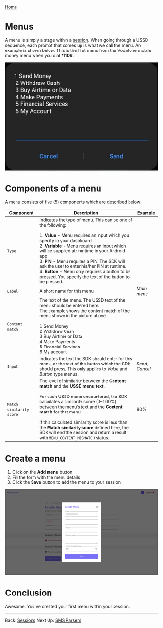 [Home](./README.md)

# Menus

A menu is simply a stage within a [session](./02.Sessions.md). When going through a USSD sequence, each prompt that comes up is what we call the menu. An example is shown below. This is the first menu from the Vodafone mobile money menu when you dial ***110#**.

![](./assets/menu-example.png)

# Components of a menu

A menu consists of five (5) components which are described below:

| Component                | Description                                                  | Example          |
| ------------------------ | ------------------------------------------------------------ | ---------------- |
| `Type`                   | Indicates the type of menu. This can be one of the following:<br /><br />1. **Value** - Menu requires an input which you specify in your dashboard<br/>2. **Variable** - Menu requires an input which will be supplied atr runtime in your Android app<br/>3. **PIN** - Menu requires a PIN. The SDK will ask the user to enter his/her PIN at runtime.<br/>4. **Button** - Menu only requires a button to be pressed. You specify the text of the button to be pressed. |                  |
| `Label`                  | A short name for this menu                                   | *Main menu*      |
| `Content match`          | The text of the menu. The USSD text of the menu should be entered here. <br />The example shows the content match of the menu shown in the picture above<br /><br />1 Send Money<br/>2 Withdraw Cash<br/>3 Buy Airtime or Data<br/>4 Make Payments<br/>5 Financial Services<br/>6 My account |                  |
| `Input`                  | Indicates the text the SDK should enter for this menu, or the text of the button which the SDK should press. This only applies to *Value* and *Button* type menus. | *Send*, *Cancel* |
| `Match similarity score` | The level of similarity between the **Content match** and the **USSD menu text**.<br /><br />For each USSD menu encountered, the SDK calculates a similarity score (0–100%) between the menu’s text and the **Content match** for that menu.<br /><br />If this calculated similarity score is less than the **Match similarity score** defined here, the SDK will end the session and return a result with `MENU_CONTENT_MISMATCH` status. | 80%              |

# Create a menu

1. Click on the **Add menu** button
2. Fill the form with the menu details
3. Click the **Save** button to add the menu to your session

![](./assets/menu-create-1.png)

# Conclusion

Awesome. You've created your first menu within your session.



---

Back: [Sessions](./02.Sessions.md)    Next Up: [SMS Parsers](./04.Parsers.md)

